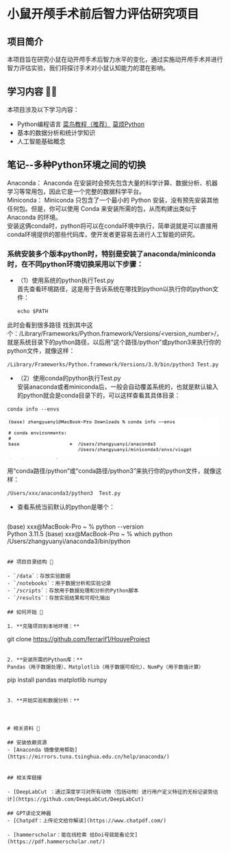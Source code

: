 # 小鼠开颅手术前后智力评估研究项目

## 项目简介

本项目旨在研究小鼠在动开颅手术后智力水平的变化，通过实施动开颅手术并进行智力评估实验，我们将探讨手术对小鼠认知能力的潜在影响。

## 学习内容 🧑‍🎓

本项目涉及以下学习内容：

- Python编程语言 [菜鸟教程（推荐）](https://www.runoob.com/python/python-tutorial.html)    [莫烦Python](https://mofanpy.com/tutorials/python-basic/interactive-python/) 
- 基本的数据分析和统计学知识
- 人工智能基础概念

## 笔记--多种Python环境之间的切换
Anaconda： Anaconda 在安装时会预先包含大量的科学计算、数据分析、机器学习等常用包，因此它是一个完整的数据科学平台。  
Miniconda： Miniconda 只包含了一个最小的 Python 安装，没有预先安装其他任何包。但是，你可以使用 Conda 来安装所需的包，从而构建出类似于 Anaconda 的环境。  
安装这俩conda时，python将可以在conda环境中执行，简单说就是可以直接用conda环境提供的那些代码库，使开发者更容易去进行人工智能的研究。 
### 系统安装多个版本python时，特别是安装了anaconda/miniconda时，在不同python环境切换采用以下步骤：  
- （1）使用系统的python执行Test.py  
首先查看环境路径，这是用于告诉系统在哪找到python以执行你的python文件：  
   ```
   echo $PATH
   ```
此时会看到很多路径 找到其中这个：/Library/Frameworks/Python.framework/Versions/<version_number>/，就是系统目录下的python路径，以后用“这个路径/python”或python3来执行你的python文件，就像这样：
   ```
/Library/Frameworks/Python.framework/Versions/3.9/bin/python3 Test.py
 ```
- （2）使用conda的python执行Test.py  
安装anaconda或者miniconda后，一般会自动覆盖系统的，也就是默认输入的python就会是conda目录下的，可以这样查看其具体目录：
 ```
conda info --envs
 ```

<div align=left><img src="https://github.com/ferrarif1/HouyeProject/blob/main/pictures/1.png" width="680px"></div>  

用“conda路径/python”或“conda路径/python3”来执行你的python文件，就像这样：   
 ```
/Users/xxx/anaconda3/python3  Test.py
 ```
- 查看系统当前默认的python是哪个：
   ```
(base) xxx@MacBook-Pro ~ % python --version    
Python 3.11.5
(base) xxx@MacBook-Pro ~ % which python        
/Users/zhangyuanyi/anaconda3/bin/python
 ```

## 项目目录结构 📓

- `/data`：存放实验数据
- `/notebooks`：用于数据分析和实验记录
- `/scripts`：存放用于数据处理和分析的Python脚本
- `/results`：存放实验结果和可视化输出

## 如何开始 🚀

1. **克隆项目到本地环境：**
   ```
   git clone https://github.com/ferrarif1/HouyeProject
   ```

2. **安装所需的Python库：**  
   Pandas（用于数据处理）、Matplotlib（用于数据可视化）、NumPy（用于数值计算）
   ```
   pip install pandas matplotlib numpy
   ```

3. **开始实验和数据分析：**
   


# 相关资料 💾

## 安装依赖资源
- [Anaconda 镜像使用帮助](https://mirrors.tuna.tsinghua.edu.cn/help/anaconda/)


## 相关库链接 

- [DeepLabCut ：通过深度学习对所有动物（包括动物）进行用户定义特征的无标记姿势估计](https://github.com/DeepLabCut/DeepLabCut)

## GPT读论文神器
- [Chatpdf：上传论文给你解读](https://www.chatpdf.com/)

- [hammerscholar：能在线检索 给Doi号就能看论文](https://pdf.hammerscholar.net/)
